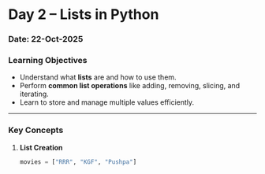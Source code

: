 # Day 2 – Lists in Python

### Date: 22-Oct-2025

### Learning Objectives
- Understand what **lists** are and how to use them.
- Perform **common list operations** like adding, removing, slicing, and iterating.
- Learn to store and manage multiple values efficiently.

---

### Key Concepts
1. **List Creation**
   ```python
   movies = ["RRR", "KGF", "Pushpa"]
